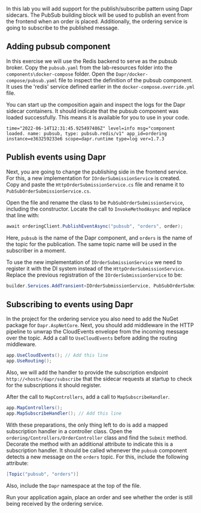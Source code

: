 In this lab you will add support for the publish/subscribe pattern using Dapr sidecars.
The PubSub building block will be used to publish an event from the frontend when an order is placed. Additionally, the ordering service is going to subscribe to the published message.

## Adding pubsub component
In this exercise we will use the Redis backend to serve as the pubsub broker. Copy the `pubsub.yaml` from the lab-resources folder into the `components\docker-compose` folder. Open the `Dapr/docker-compose/pubsub.yaml` file to inspect the definition of the pubsub component. It uses the 'redis' service defined earlier in the `docker-compose.override.yml` file. 

You can start up the composition again and inspect the logs for the Dapr sidecar containers. It should indicate that the pubsub component was loaded successfully. This means it is available for you to use in your code.

```
time="2022-06-14T12:31:45.925497486Z" level=info msg="component loaded. name: pubsub, type: pubsub.redis/v1" app_id=ordering instance=e363259233e6 scope=dapr.runtime type=log ver=1.7.3
```

## Publish events using Dapr
Next, you are going to change the publishing side in the frontend service. For this, a new implementation for `IOrderSubmissionService` is created. Copy and paste the `HttpOrderSubmissionService.cs` file and rename it to `PubSubOrderSubmissionService.cs`.

Open the file and rename the class to be `PubSubOrderSubmissionService`, including the constructor.
Locate the call to `InvokeMethodAsync` and replace that line with:

```C#
await orderingClient.PublishEventAsync("pubsub", "orders", order);
```

Here, `pubsub` is the name of the Dapr component, and `orders` is the name of the topic for the publication. The same topic name will be used in the subscriber in a moment.

To use the new implementation of `IOrderSubmissionService` we need to register it with the DI system instead of the `HttpOrderSubmissionService`. Replace the previous registration of the `IOrderSubmissionService` to be:

```C#
builder.Services.AddTransient<IOrderSubmissionService, PubSubOrderSubmissionService>();
```

## Subscribing to events using Dapr
In the project for the ordering service you also need to add the NuGet package for `Dapr.AspNetCore`. 
Next, you should add middleware in the HTTP pipeline to unwrap the CloudEvents envelope from the incoming message over the topic. 
Add a call to `UseCloudEvents` before adding the routing middleware.

```C#
app.UseCloudEvents(); // Add this line
app.UseRouting();
```

Also, we will add the handler to provide the subscription endpoint `http://<host>/dapr/subscribe` that the sidecar requests at startup to check for the subscriptions it should register.

After the call to `MapControllers`, add a call to `MapSubscribeHandler`.

```C#
app.MapControllers();
app.MapSubscribeHandler(); // Add this line
```

With these preparations, the only thing left to do is add a mapped subscription handler in a controller class. Open the `ordering/Controllers/OrderController` class and find the `Submit` method. Decorate the method with an additional attribute to indicate this is a subscription handler. It should be called whenever the `pubsub` component detects a new message on the `orders` topic. For this, include the following attribute:

```C#
[Topic("pubsub", "orders")]
```

Also, include the `Dapr` namespace at the top of the file.

Run your application again, place an order and see whether the order is still being received by the ordering service.